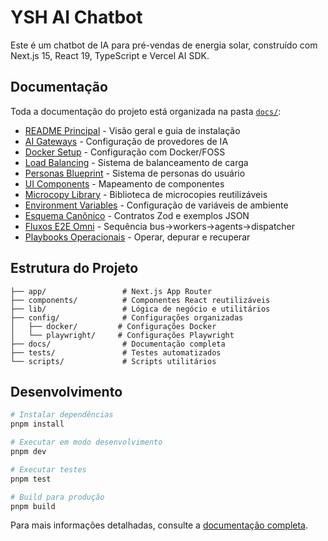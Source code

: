 # YSH AI Chatbot

Este é um chatbot de IA para pré-vendas de energia solar, construído com Next.js 15, React 19, TypeScript e Vercel AI SDK.

## Documentação

Toda a documentação do projeto está organizada na pasta [`docs/`](./docs/):

- [README Principal](./docs/README.md) - Visão geral e guia de instalação
- [AI Gateways](./docs/AI_GATEWAYS_README.md) - Configuração de provedores de IA
- [Docker Setup](./docs/DOCKER_SETUP.md) - Configuração com Docker/FOSS
- [Load Balancing](./docs/LOAD_BALANCING_README.md) - Sistema de balanceamento de carga
- [Personas Blueprint](./docs/PERSONAS_BLUEPRINT.md) - Sistema de personas do usuário
- [UI Components](./docs/UI_COMPONENTS_MAPPING.md) - Mapeamento de componentes
- [Microcopy Library](./docs/MICROCOPY_LIBRARY.md) - Biblioteca de microcopies reutilizáveis
- [Environment Variables](./docs/env.md) - Configuração de variáveis de ambiente
- [Esquema Canônico](./docs/SCHEMA_CANONICO.md) - Contratos Zod e exemplos JSON
- [Fluxos E2E Omni](./docs/OMNI_E2E.md) - Sequência bus→workers→agents→dispatcher
- [Playbooks Operacionais](./docs/PLAYBOOKS.md) - Operar, depurar e recuperar

## Estrutura do Projeto

```text
├── app/                 # Next.js App Router
├── components/          # Componentes React reutilizáveis
├── lib/                 # Lógica de negócio e utilitários
├── config/              # Configurações organizadas
│   ├── docker/         # Configurações Docker
│   └── playwright/     # Configurações Playwright
├── docs/                # Documentação completa
├── tests/               # Testes automatizados
└── scripts/             # Scripts utilitários
```

## Desenvolvimento

```bash
# Instalar dependências
pnpm install

# Executar em modo desenvolvimento
pnpm dev

# Executar testes
pnpm test

# Build para produção
pnpm build
```

Para mais informações detalhadas, consulte a [documentação completa](./docs/README.md).
